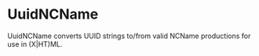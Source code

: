 # UuidNCName
UuidNCName converts UUID strings to/from valid NCName productions for use in (X|HT)ML. 
